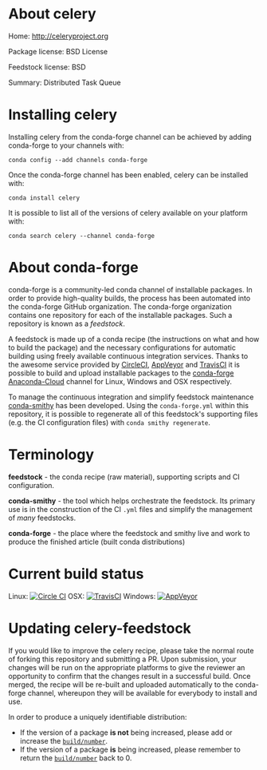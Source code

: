 About celery
============

Home: http://celeryproject.org

Package license: BSD License

Feedstock license: BSD

Summary: Distributed Task Queue



Installing celery
=================

Installing celery from the conda-forge channel can be achieved by adding conda-forge to your channels with:

```
conda config --add channels conda-forge
```

Once the conda-forge channel has been enabled, celery can be installed with:

```
conda install celery
```

It is possible to list all of the versions of celery available on your platform with:

```
conda search celery --channel conda-forge
```


About conda-forge
=================

conda-forge is a community-led conda channel of installable packages.
In order to provide high-quality builds, the process has been automated into the
conda-forge GitHub organization. The conda-forge organization contains one repository 
for each of the installable packages. Such a repository is known as a *feedstock*.

A feedstock is made up of a conda recipe (the instructions on what and how to build
the package) and the necessary configurations for automatic building using freely
available continuous integration services. Thanks to the awesome service provided by
[CircleCI](https://circleci.com/), [AppVeyor](http://www.appveyor.com/)
and [TravisCI](https://travis-ci.org/) it is possible to build and upload installable
packages to the [conda-forge](https://anaconda.org/conda-forge)
[Anaconda-Cloud](http://docs.anaconda.org/) channel for Linux, Windows and OSX respectively.

To manage the continuous integration and simplify feedstock maintenance
[conda-smithy](http://github.com/conda-forge/conda-smithy) has been developed.
Using the ``conda-forge.yml`` within this repository, it is possible to regenerate all of
this feedstock's supporting files (e.g. the CI configuration files) with ``conda smithy regenerate``.


Terminology
===========

**feedstock** - the conda recipe (raw material), supporting scripts and CI configuration.

**conda-smithy** - the tool which helps orchestrate the feedstock.
                   Its primary use is in the construction of the CI ``.yml`` files
                   and simplify the management of *many* feedstocks.

**conda-forge** - the place where the feedstock and smithy live and work to
                  produce the finished article (built conda distributions)

Current build status
====================
Linux: [![Circle CI](https://circleci.com/gh/conda-forge/celery-feedstock.svg?style=svg)](https://circleci.com/gh/conda-forge/celery-feedstock)
OSX: [![TravisCI](https://travis-ci.org/conda-forge/celery-feedstock.svg?branch=master)](https://travis-ci.org/conda-forge/celery-feedstock) 
Windows: [![AppVeyor](https://ci.appveyor.com/api/projects/status/github/conda-forge/celery-feedstock?svg=True)](https://ci.appveyor.com/project/conda-forge/celery-feedstock/branch/master)


Updating celery-feedstock
=========================

If you would like to improve the celery recipe, please take the normal
route of forking this repository and submitting a PR. Upon submission, your changes will
be run on the appropriate platforms to give the reviewer an opportunity to confirm that the
changes result in a successful build. Once merged, the recipe will be re-built and uploaded
automatically to the conda-forge channel, whereupon they will be available for everybody to
install and use.

In order to produce a uniquely identifiable distribution:
 * If the version of a package **is not** being increased, please add or increase
   the [``build/number``](http://conda.pydata.org/docs/building/meta-yaml.html#build-number-and-string). 
 * If the version of a package **is** being increased, please remember to return
   the [``build/number``](http://conda.pydata.org/docs/building/meta-yaml.html#build-number-and-string)
   back to 0.
